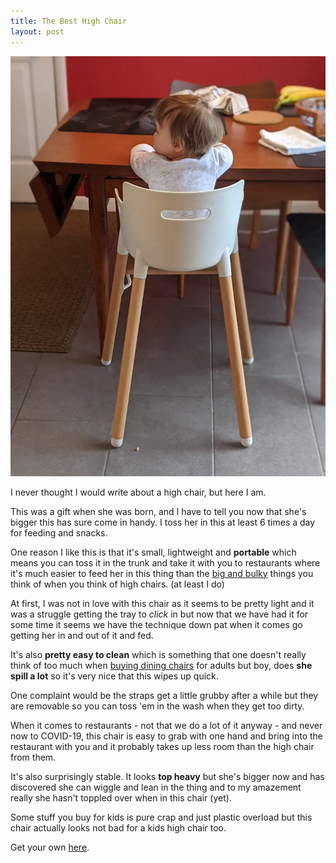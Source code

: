 ```yaml
---
title: The Best High Chair
layout: post
---
```


![highchair](/images/highchair.png)

I never thought I would write about a high chair, but here I am.

This was a gift when she was born, and I have to tell you now that she's bigger this has sure come in handy. I toss her in this at least 6 times a day for feeding and snacks.
 
One reason I like this is that it's small, lightweight and **portable** which means you can toss it in the trunk and take it with you to restaurants where it's much easier to feed her in this thing than the [big and bulky](https://amzn.to/2VveU3Y) things you think of when you think of high chairs. (at least I do)

At first, I was not in love with this chair as it seems to be pretty light and it was a struggle getting the tray to *click* in but now that we have had it for some time it seems we have the technique down pat when it comes go getting her in and out of it and fed.

It's also **pretty easy to clean** which is something that one doesn't really think of too much when [buying dining chairs](https://amzn.to/2XuGcdz) for adults but boy, does **she spill a lot** so it's very nice that this wipes up quick.

One complaint would be the straps get a little grubby after a while but they are removable so you can toss 'em in the wash when they get too dirty.

When it comes to restaurants - not that we do a lot of it anyway - and never now to COVID-19, this chair is easy to grab with one hand and bring into the restaurant with you and it probably takes up less room than the high chair from them.

It's also surprisingly stable. It looks **top heavy** but she's bigger now  and has discovered she can wiggle and lean in the thing and to my amazement really she hasn't toppled over when in this chair (yet).

Some stuff you buy for kids is pure crap and just plastic overload but this chair actually looks not bad for a kids high chair too.

Get your own [here](https://amzn.to/34xN9fn).



